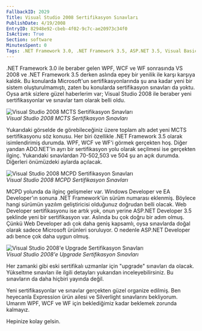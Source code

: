```yaml
---
FallbackID: 2029
Title: Visual Studio 2008 Sertifikasyon Sınavları
PublishDate: 4/19/2008
EntryID: 82948e92-cbeb-4f02-9c7c-ae20973c34f0
IsActive: True
Section: software
MinutesSpent: 0
Tags: .NET Framework 3.0, .NET Framework 3.5, ASP.NET 3.5, Visual Basic 2008, Visual Studio 2008, WCF, WPF, WF, Visual Basic .NET, ASP.NET
---
```

.NET Framework 3.0 ile beraber gelen WPF, WCF ve WF sonrasında VS 2008
ve .NET Framework 3.5 derken aslında epey bir yenilik ile karşı karşıya
kaldık. Bu konularda Microsoft'un sertifikasyonlarında şu ana kadar yeni
bir sistem oluşturulmamıştı, zaten bu konularda sertifikasyon sınavları
da yoktu. Oysa artık sizlere güzel haberlerim var; Visual Studio 2008
ile beraber yeni sertifikasyonlar ve sınavlar tam olarak belli oldu.

![Visual Studio 2008 MCTS Sertifikasyon
Sınavları](http://cdn.daron.yondem.com/assets/2029/19042008_1.png)\
*Visual Studio 2008 MCTS Sertifikasyon Sınavları*

Yukarıdaki görselde de görebileceğiniz üzere toplam altı adet yeni MCTS
sertifikasyonu söz konusu. Her biri özellikle .NET Framework 3.5 olarak
isimlendirimiş durumda. WPF, WCF ve WF'i görmek gerçekten hoş. Diğer
yandan ADO.NET'in ayrı bir sertifikasyon yolu olarak seçilmesi ise
gerçekten ilginç. Yukarıdaki sınavlardan 70-502,503 ve 504 şu an açık
durumda. Diğerleri önümüzdeki aylarda açılacak.

![Visual Studio 2008 MCPD Sertifikasyon
Sınavları](http://cdn.daron.yondem.com/assets/2029/19042008_2.png)\
*Visual Studio 2008 MCPD Sertifikasyon Sınavları*

MCPD yolunda da ilginç gelişmeler var. Windows Developer ve EA
Developer'ın sonuna .NET Framework'ün sürüm numarası eklenmiş. Böylece
hangi sürümün yazılım geliştiricisi olduğunuz doğrudan belli olacak. Web
Developer sertifikasyonu ise artık yok, onun yerine ASP.NET Developer
3.5 şeklinde yeni bir sertifikasyon var. Aslında bu çok doğru bir adım
olmuş. Çünkü Web Developer adı çok daha geniş kapsamlı, oysa sınavlarda
doğal olarak sadece Microsoft ürünleri soruluyor. O nedenle ASP.NET
Developer adı bence çok daha uygun olmuş.

![Visual Studio 2008'e Upgrade Sertifikasyon
Sınavları](http://cdn.daron.yondem.com/assets/2029/19042008_3.png)\
*Visual Studio 2008'e Upgrade Sertifikasyon Sınavları*

Her zamanki gibi eski sertifikalı uzmanlar için "upgrade" sınavları da
olacak. Yükseltme sınavları ile ilgili detayları yukarıdan
inceleyebilirsiniz. Bu sınavların da daha hiçbiri yayında değil.

Yeni sertifikasyonlar ve sınavlar gerçekten güzel organize edilmiş. Ben
heyecanla Expression ürün ailesi ve Silverlight sınavlarını bekliyorum.
Umarım WPF, WCF ve WF için beklediğimiz kadar beklemek zorunda kalmayız.

Hepinize kolay gelsin.


